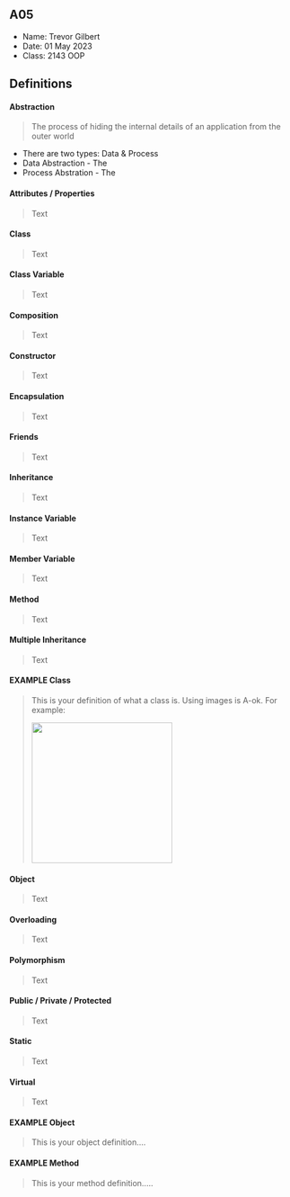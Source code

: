## A05

- Name: Trevor Gilbert
- Date: 01 May 2023
- Class: 2143 OOP

## Definitions

#### Abstraction

> The process of hiding the internal details of an application from the outer world
- There are two types: Data & Process
- Data Abstraction - The
- Process Abstration - The

#### Attributes / Properties

> Text

#### Class

> Text

#### Class Variable

> Text

#### Composition

> Text

#### Constructor

> Text

#### Encapsulation

> Text

#### Friends

> Text

#### Inheritance

> Text

#### Instance Variable

> Text

#### Member Variable

> Text

#### Method

> Text

#### Multiple Inheritance

> Text

#### EXAMPLE Class

> This is your definition of what a class is. Using images is A-ok. For example: 
>
><img src="https://ds055uzetaobb.cloudfront.net/image_optimizer/722c82aff075a14313be7fa7463f7fedad151a0a.png" width=250>


#### Object 

> Text

#### Overloading 

> Text

#### Polymorphism 

> Text

#### Public / Private / Protected 

> Text

#### Static 

> Text

#### Virtual

> Text

#### EXAMPLE Object
> This is your object definition....

#### EXAMPLE Method
> This is your method definition.....

